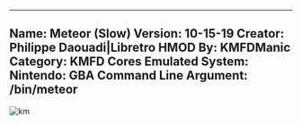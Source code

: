-----------------------
Name: Meteor (Slow)
Version: 10-15-19
Creator: Philippe Daouadi|Libretro
HMOD By: KMFDManic
Category: KMFD Cores
Emulated System: Nintendo: GBA
Command Line Argument: /bin/meteor
-----------------------
![km](https://i.imgur.com/KOWRX1y.png)
